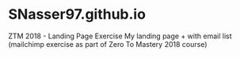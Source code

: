 # SNasser97.github.io

ZTM 2018 - Landing Page Exercise
My landing page + with email list (mailchimp exercise as part of Zero To Mastery 2018 course)
